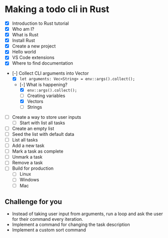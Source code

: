 # Making a todo cli in Rust

* [x] Introduction to Rust tutorial
* [x] Who am I?
* [x] What is Rust
* [x] Install Rust
* [x] Create a new project
* [x] Hello world
* [x] VS Code extensions
* [x] Where to find documentation
* [-] Collect CLI arguments into Vector
  * [x] `let arguments: Vec<String> = env::args().collect();`
  * [-] What is happening?
    * [x] `env::args().collect();`
    * [ ] Creating variables
    * [x] Vectors
    * [ ] Strings
* [ ] Create a way to store user inputs
  * [ ] Start with list all tasks
* [ ] Create an empty list
* [ ] Seed the list with default data
* [ ] List all tasks
* [ ] Add a new task
* [ ] Mark a task as complete
* [ ] Unmark a task
* [ ] Remove a task
* [ ] Build for production
  * [ ] Linux
  * [ ] Windows
  * [ ] Mac

## Challenge for you

* Instead of taking user input from arguments, run a loop and ask the user for their command every iteration.
* Implement a command for changing the task description
* Implement a custom sort command